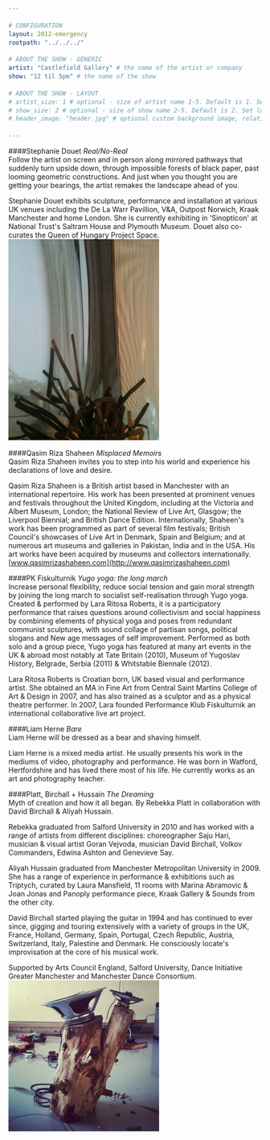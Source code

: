 ```yaml
---

# CONFIGURATION
layout: 2012-emergency
rootpath: "../../../"

# ABOUT THE SHOW - GENERIC
artist: "Castlefield Gallery" # the name of the artist or company
show: "12 til 5pm" # the name of the show

# ABOUT THE SHOW - LAYOUT
# artist_size: 1 # optional - size of artist name 1-5. Default is 1. Set longer names to lower values
# show_size: 2 # optional - size of show name 2-5. Default is 2. Set longer names to lower values
# header_image: "header.jpg" # optional custom background image, relative to current page

---
```


####Stephanie Douet *Real/No-Real*    
Follow the artist on screen and in person along mirrored pathways that suddenly turn upside down, through impossible forests of black paper, past looming geometric constructions. And just when you thought you are getting your bearings, the artist remakes the landscape ahead of you.    

Stephanie Douet exhibits sculpture, performance and installation at various UK venues including the De La Warr Pavillion, V&A, Outpost Norwich, Kraak Manchester and home London. She is currently exhibiting in 'Sinopticon' at National Trust's Saltram House and Plymouth Museum. Douet also co-curates the Queen of Hungary Project Space.    
![Stephanie Douet](Douet.jpg)


####Qasim Riza Shaheen	*Misplaced Memoirs*    
Qasim Riza Shaheen invites you to step into his world and experience his declarations of love and desire.    

Qasim Riza Shaheen is a British artist based in Manchester with an international repertoire. His work has been presented at prominent venues and festivals throughout the United Kingdom, including at the Victoria and Albert Museum, London; the National Review of Live Art, Glasgow; the Liverpool Biennial; and British Dance Edition. Internationally, Shaheen's work has been programmed as part of several film festivals; British Council's showcases of Live Art in Denmark, Spain and Belgium; and at numerous art museums and galleries in Pakistan, India and in the USA. His art works have been acquired by museums and collectors internationally.     
[www.qasimrizashaheen.com](http://www.qasimrizashaheen.com)    


####PK Fiskulturnik	*Yugo yoga: the long march*     
Increase personal flexibility, reduce social tension and gain moral strength by joining the long march to socialist self-realisation through Yugo yoga.  Created & performed by Lara Ritosa Roberts, it is a participatory performance that raises questions around collectivism and social happiness by combining elements of physical yoga and poses from redundant communist sculptures, with sound collage of partisan songs, political slogans and New age messages of self improvement. Performed as both solo and a group piece, Yugo yoga has featured at many art events in the UK & abroad most notably at Tate Britain (2010), Museum of Yugoslav History, Belgrade, Serbia (2011) & Whitstable Biennale (2012).    

Lara Ritosa Roberts is Croatian born, UK based visual and performance artist. She obtained an MA in Fine Art from Central Saint Martins College of Art & Design in 2007, and has also trained as a sculptor and as a physical theatre performer. In 2007, Lara founded Performance Klub Fiskulturnik an international collaborative live art project.    


####Liam Herne	*Bare*    
Liam Herne will be dressed as a bear and shaving himself.    

Liam Herne is a mixed media artist.  He usually presents his work in the mediums of video, photography and performance.  He was born in Watford, Hertfordshire and has lived there most of his life.  He currently works as an art and photography teacher.    


####Platt, Birchall + Hussain	*The Dreaming*    
Myth of creation and how it all began. By Rebekka Platt in collaboration with David Birchall & Aliyah Hussain.    

Rebekka graduated from Salford University in 2010 and has worked with a range of artists from different disciplines: choreographer Saju Hari, musician & visual artist Goran Vejvoda, musician David Birchall, Volkov Commanders, Edwina Ashton and Genevieve Say.    

Aliyah Hussain graduated from Manchester Metropolitan University in 2009. She has a range of experience in performance & exhibitions such as Triptych, curated by Laura Mansfield, 11 rooms with Marina Abramovic & Joan Jonas and Panoply performance piece, Kraak Gallery & Sounds from the other city.     

David Birchall started playing the guitar in 1994 and has continued to ever since, gigging and touring extensively with a variety of groups in the UK, France, Holland, Germany, Spain, Portugal, Czech Republic, Austria, Switzerland, Italy, Palestine and Denmark. He consciously locate's improvisation at the core of his musical work.    

Supported by Arts Council England, Salford University, Dance Initiative Greater Manchester and Manchester Dance Consortium.    
![The Dreaming](dreaming.png)